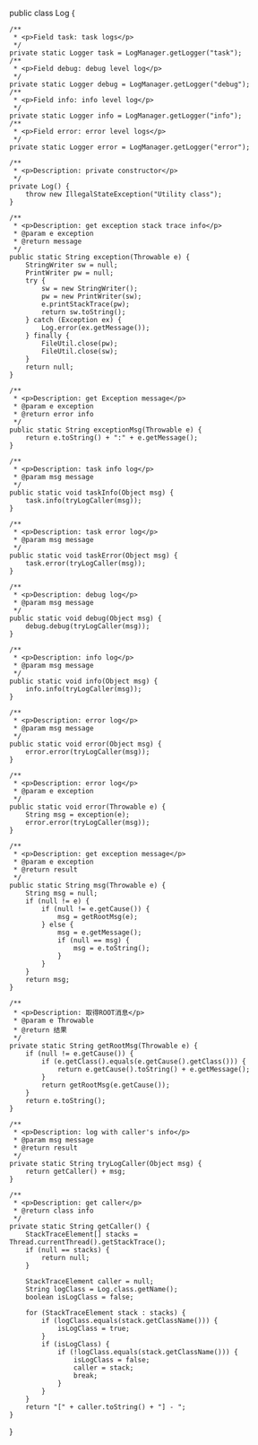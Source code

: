 public class Log {

    /**
     * <p>Field task: task logs</p>
     */
    private static Logger task = LogManager.getLogger("task");
    /**
     * <p>Field debug: debug level log</p>
     */
    private static Logger debug = LogManager.getLogger("debug");
    /**
     * <p>Field info: info level log</p>
     */
    private static Logger info = LogManager.getLogger("info");
    /**
     * <p>Field error: error level logs</p>
     */
    private static Logger error = LogManager.getLogger("error");

    /**
     * <p>Description: private constructor</p>
     */
    private Log() {
        throw new IllegalStateException("Utility class");
    }

    /**
     * <p>Description: get exception stack trace info</p>
     * @param e exception
     * @return message
     */
    public static String exception(Throwable e) {
        StringWriter sw = null;
        PrintWriter pw = null;
        try {
            sw = new StringWriter();
            pw = new PrintWriter(sw);
            e.printStackTrace(pw);
            return sw.toString();
        } catch (Exception ex) {
            Log.error(ex.getMessage());
        } finally {
            FileUtil.close(pw);
            FileUtil.close(sw);
        }
        return null;
    }

    /**
     * <p>Description: get Exception message</p>
     * @param e exception
     * @return error info
     */
    public static String exceptionMsg(Throwable e) {
        return e.toString() + ":" + e.getMessage();
    }

    /**
     * <p>Description: task info log</p>
     * @param msg message
     */
    public static void taskInfo(Object msg) {
        task.info(tryLogCaller(msg));
    }

    /**
     * <p>Description: task error log</p>
     * @param msg message
     */
    public static void taskError(Object msg) {
        task.error(tryLogCaller(msg));
    }

    /**
     * <p>Description: debug log</p>
     * @param msg message
     */
    public static void debug(Object msg) {
        debug.debug(tryLogCaller(msg));
    }

    /**
     * <p>Description: info log</p>
     * @param msg message
     */
    public static void info(Object msg) {
        info.info(tryLogCaller(msg));
    }

    /**
     * <p>Description: error log</p>
     * @param msg message
     */
    public static void error(Object msg) {
        error.error(tryLogCaller(msg));
    }

    /**
     * <p>Description: error log</p>
     * @param e exception
     */
    public static void error(Throwable e) {
        String msg = exception(e);
        error.error(tryLogCaller(msg));
    }

    /**
     * <p>Description: get exception message</p>
     * @param e exception
     * @return result
     */
    public static String msg(Throwable e) {
        String msg = null;
        if (null != e) {
            if (null != e.getCause()) {
                msg = getRootMsg(e);
            } else {
                msg = e.getMessage();
                if (null == msg) {
                    msg = e.toString();
                }
            }
        }
        return msg;
    }

    /**
     * <p>Description: 取得ROOT消息</p>
     * @param e Throwable
     * @return 结果
     */
    private static String getRootMsg(Throwable e) {
        if (null != e.getCause()) {
            if (e.getClass().equals(e.getCause().getClass())) {
                return e.getCause().toString() + e.getMessage();
            }
            return getRootMsg(e.getCause());
        }
        return e.toString();
    }

    /**
     * <p>Description: log with caller's info</p>
     * @param msg message
     * @return result
     */
    private static String tryLogCaller(Object msg) {
        return getCaller() + msg;
    }

    /**
     * <p>Description: get caller</p>
     * @return class info
     */
    private static String getCaller() {
        StackTraceElement[] stacks = Thread.currentThread().getStackTrace();
        if (null == stacks) {
            return null;
        }

        StackTraceElement caller = null;
        String logClass = Log.class.getName();
        boolean isLogClass = false;

        for (StackTraceElement stack : stacks) {
            if (logClass.equals(stack.getClassName())) {
                isLogClass = true;
            }
            if (isLogClass) {
                if (!logClass.equals(stack.getClassName())) {
                    isLogClass = false;
                    caller = stack;
                    break;
                }
            }
        }
        return "[" + caller.toString() + "] - ";
    }
}
